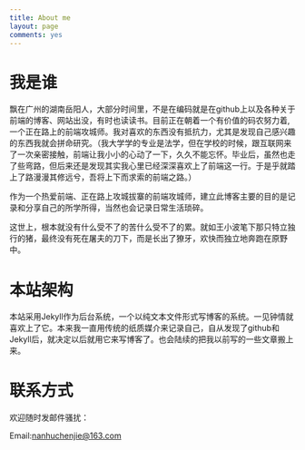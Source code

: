 ```yaml
---
title: About me
layout: page
comments: yes
---
```


# 我是谁

飘在广州的湖南岳阳人，大部分时间里，不是在编码就是在github上以及各种关于前端的博客、网站出没，有时也读读书。目前正在朝着一个有价值的码农努力着,一个正在路上的前端攻城师。我对喜欢的东西没有抵抗力，尤其是发现自己感兴趣的东西我就会拼命研究。（我大学学的专业是法学，但在学校的时候，跟互联网来了一次亲密接触，前端让我小小的心动了一下，久久不能忘怀。毕业后，虽然也走了些弯路，但后来还是发现其实我心里已经深深喜欢上了前端这一行。于是乎就踏上了路漫漫其修远兮，吾将上下而求索的前端之路。）

作为一个热爱前端、正在路上攻城拔寨的前端攻城师，建立此博客主要的目的是记录和分享自己的所学所得，当然也会记录日常生活琐碎。

这世上，根本就没有什么受不了的苦什么受不了的累。就如王小波笔下那只特立独行的猪，最终没有死在屠夫的刀下，而是长出了獠牙，欢快而独立地奔跑在原野中。

# 本站架构

本站采用Jekyll作为后台系统，一个以纯文本文件形式写博客的系统。一见钟情就喜欢上了它。本来我一直用传统的纸质媒介来记录自己，自从发现了github和Jekyll后，就决定以后就用它来写博客了。也会陆续的把我以前写的一些文章搬上来。

# 联系方式 #

欢迎随时发邮件骚扰：

Email:nanhuchenjie@163.com
